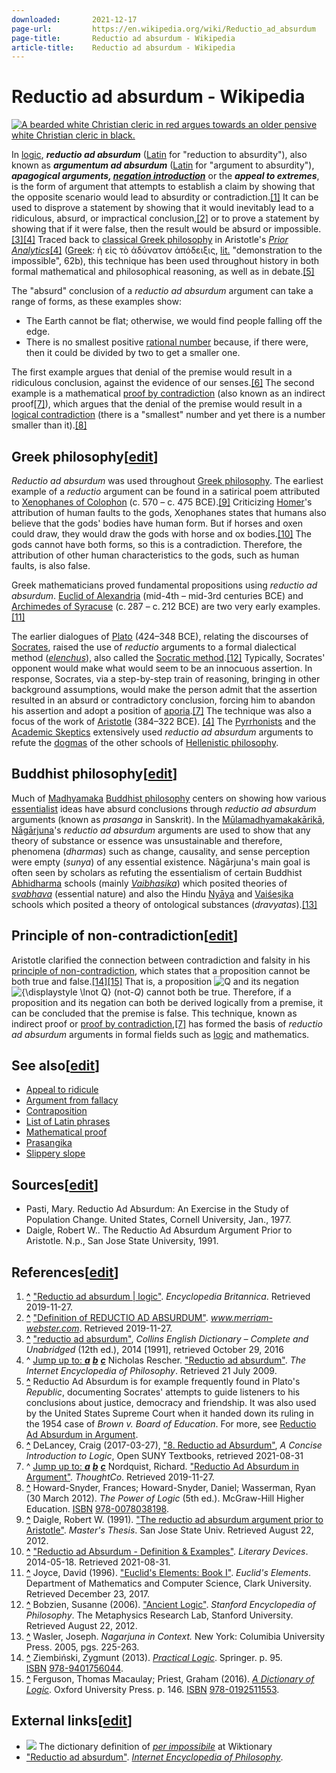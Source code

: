 ```yaml
---
downloaded:       2021-12-17
page-url:         https://en.wikipedia.org/wiki/Reductio_ad_absurdum
page-title:       Reductio ad absurdum - Wikipedia
article-title:    Reductio ad absurdum - Wikipedia
---
```

# Reductio ad absurdum - Wikipedia


[![A bearded white Christian cleric in red argues towards an older pensive white Christian cleric in black.](https://upload.wikimedia.org/wikipedia/commons/thumb/8/81/John_Pettie_-_Reductio_Ad_Absurdum.jpg/300px-John_Pettie_-_Reductio_Ad_Absurdum.jpg)][1]

In [logic][2], __*reductio ad absurdum*__ ([Latin][3] for "reduction to absurdity"), also known as __*argumentum ad absurdum*__ ([Latin][4] for "argument to absurdity"), *__apagogical arguments, [negation introduction][5]__* or the *__appeal to extremes__*, is the form of argument that attempts to establish a claim by showing that the opposite scenario would lead to absurdity or contradiction.[\[1\]][6] It can be used to disprove a statement by showing that it would inevitably lead to a ridiculous, absurd, or impractical conclusion,[\[2\]][7] or to prove a statement by showing that if it were false, then the result would be absurd or impossible.[\[3\]][8][\[4\]][9] Traced back to [classical Greek philosophy][10] in Aristotle's *[Prior Analytics][11]*[\[4\]][12] ([Greek][13]: ἡ εἰς τὸ ἀδύνατον ἀπόδειξις, [lit.][14] "demonstration to the impossible", 62b), this technique has been used throughout history in both formal mathematical and philosophical reasoning, as well as in debate.[\[5\]][15]

The "absurd" conclusion of a *reductio ad absurdum* argument can take a range of forms, as these examples show:

-   The Earth cannot be flat; otherwise, we would find people falling off the edge.
-   There is no smallest positive [rational number][16] because, if there were, then it could be divided by two to get a smaller one.

The first example argues that denial of the premise would result in a ridiculous conclusion, against the evidence of our senses.[\[6\]][17] The second example is a mathematical [proof by contradiction][18] (also known as an indirect proof[\[7\]][19]), which argues that the denial of the premise would result in a [logical contradiction][20] (there is a "smallest" number and yet there is a number smaller than it).[\[8\]][21]

## Greek philosophy\[[edit][22]\]

*Reductio ad absurdum* was used throughout [Greek philosophy][23]. The earliest example of a *reductio* argument can be found in a satirical poem attributed to [Xenophanes of Colophon][24] (c. 570 – c. 475 BCE).[\[9\]][25] Criticizing [Homer][26]'s attribution of human faults to the gods, Xenophanes states that humans also believe that the gods' bodies have human form. But if horses and oxen could draw, they would draw the gods with horse and ox bodies.[\[10\]][27] The gods cannot have both forms, so this is a contradiction. Therefore, the attribution of other human characteristics to the gods, such as human faults, is also false.

Greek mathematicians proved fundamental propositions using *reductio ad absurdum*. [Euclid of Alexandria][28] (mid-4th – mid-3rd centuries BCE) and [Archimedes of Syracuse][29] (c. 287 – c. 212 BCE) are two very early examples.[\[11\]][30]

The earlier dialogues of [Plato][31] (424–348 BCE), relating the discourses of [Socrates][32], raised the use of *reductio* arguments to a formal dialectical method (*[elenchus][33]*), also called the [Socratic method][34].[\[12\]][35] Typically, Socrates' opponent would make what would seem to be an innocuous assertion. In response, Socrates, via a step-by-step train of reasoning, bringing in other background assumptions, would make the person admit that the assertion resulted in an absurd or contradictory conclusion, forcing him to abandon his assertion and adopt a position of [aporia][36].[\[7\]][37] The technique was also a focus of the work of [Aristotle][38] (384–322 BCE). [\[4\]][39] The [Pyrrhonists][40] and the [Academic Skeptics][41] extensively used *reductio ad absurdum* arguments to refute the [dogmas][42] of the other schools of [Hellenistic philosophy][43].

## Buddhist philosophy\[[edit][44]\]

Much of [Madhyamaka][45] [Buddhist philosophy][46] centers on showing how various [essentialist][47] ideas have absurd conclusions through *reductio ad absurdum* arguments (known as *prasanga* in Sanskrit). In the [Mūlamadhyamakakārikā][48], [Nāgārjuna][49]'s *reductio ad absurdum* arguments are used to show that any theory of substance or essence was unsustainable and therefore, phenomena (*dharmas*) such as change, causality, and sense perception were empty (*sunya*) of any essential existence. Nāgārjuna's main goal is often seen by scholars as refuting the essentialism of certain Buddhist [Abhidharma][50] schools (mainly [*Vaibhasika*][51]) which posited theories of *[svabhava][52]* (essential nature) and also the Hindu [Nyāya][53] and [Vaiśeṣika][54] schools which posited a theory of ontological substances (*dravyatas*).[\[13\]][55]

## Principle of non-contradiction\[[edit][56]\]

Aristotle clarified the connection between contradiction and falsity in his [principle of non-contradiction][57], which states that a proposition cannot be both true and false.[\[14\]][58][\[15\]][59] That is, a proposition ![Q](https://wikimedia.org/api/rest_v1/media/math/render/svg/8752c7023b4b3286800fe3238271bbca681219ed) and its negation ![{\displaystyle \lnot Q}](https://wikimedia.org/api/rest_v1/media/math/render/svg/67b5e3033d1f0e7333fc9e708c2ea802f9b9fca9) (not-*Q*) cannot both be true. Therefore, if a proposition and its negation can both be derived logically from a premise, it can be concluded that the premise is false. This technique, known as indirect proof or [proof by contradiction][60],[\[7\]][61] has formed the basis of *reductio ad absurdum* arguments in formal fields such as [logic][62] and mathematics.

## See also\[[edit][63]\]

-   [Appeal to ridicule][64]
-   [Argument from fallacy][65]
-   [Contraposition][66]
-   [List of Latin phrases][67]
-   [Mathematical proof][68]
-   [Prasangika][69]
-   [Slippery slope][70]

## Sources\[[edit][71]\]

-   Pasti, Mary. Reductio Ad Absurdum: An Exercise in the Study of Population Change. United States, Cornell University, Jan., 1977.
-   Daigle, Robert W.. The Reductio Ad Absurdum Argument Prior to Aristotle. N.p., San Jose State University, 1991.

## References\[[edit][72]\]

1.  __[^][73]__ ["Reductio ad absurdum | logic"][74]. *Encyclopedia Britannica*. Retrieved 2019-11-27.
2.  __[^][75]__ ["Definition of REDUCTIO AD ABSURDUM"][76]. *www.merriam-webster.com*. Retrieved 2019-11-27.
3.  __[^][77]__ ["reductio ad absurdum"][78], *Collins English Dictionary – Complete and Unabridged* (12th ed.), 2014 \[1991\], retrieved October 29, 2016
4.  ^ [Jump up to: *__a__*][79] [*__b__*][80] [*__c__*][81] Nicholas Rescher. ["Reductio ad absurdum"][82]. *The Internet Encyclopedia of Philosophy*. Retrieved 21 July 2009.
5.  __[^][83]__ Reductio Ad Absurdum is for example frequently found in Plato's *Republic*, documenting Socrates' attempts to guide listeners to his conclusions about justice, democracy and friendship. It was also used by the United States Supreme Court when it handed down its ruling in the 1954 case of *Brown v. Board of Education*. For more, see [Reductio Ad Absurdum in Argument][84].
6.  __[^][85]__ DeLancey, Craig (2017-03-27), ["8. Reductio ad Absurdum"][86], *A Concise Introduction to Logic*, Open SUNY Textbooks, retrieved 2021-08-31
7.  ^ [Jump up to: *__a__*][87] [*__b__*][88] [*__c__*][89] Nordquist, Richard. ["Reductio Ad Absurdum in Argument"][90]. *ThoughtCo*. Retrieved 2019-11-27.
8.  __[^][91]__ Howard-Snyder, Frances; Howard-Snyder, Daniel; Wasserman, Ryan (30 March 2012). *The Power of Logic* (5th ed.). McGraw-Hill Higher Education. [ISBN][92] [978-0078038198][93].
9.  __[^][94]__ Daigle, Robert W. (1991). ["The reductio ad absurdum argument prior to Aristotle"][95]. *Master's Thesis*. San Jose State Univ. Retrieved August 22, 2012.
10.  __[^][96]__ ["Reductio ad Absurdum - Definition & Examples"][97]. *Literary Devices*. 2014-05-18. Retrieved 2021-08-31.
11.  __[^][98]__ Joyce, David (1996). ["Euclid's Elements: Book I"][99]. *Euclid's Elements*. Department of Mathematics and Computer Science, Clark University. Retrieved December 23, 2017.
12.  __[^][100]__ Bobzien, Susanne (2006). ["Ancient Logic"][101]. *Stanford Encyclopedia of Philosophy*. The Metaphysics Research Lab, Stanford University. Retrieved August 22, 2012.
13.  __[^][102]__ Wasler, Joseph. *Nagarjuna in Context.* New York: Columibia University Press. 2005, pgs. 225-263.
14.  __[^][103]__ Ziembiński, Zygmunt (2013). [*Practical Logic*][104]. Springer. p. 95. [ISBN][105] [978-9401756044][106].
15.  __[^][107]__ Ferguson, Thomas Macaulay; Priest, Graham (2016). [*A Dictionary of Logic*][108]. Oxford University Press. p. 146. [ISBN][109] [978-0192511553][110].

## External links\[[edit][111]\]

-   [![](https://upload.wikimedia.org/wikipedia/commons/thumb/9/99/Wiktionary-logo-en-v2.svg/16px-Wiktionary-logo-en-v2.svg.png)][112] The dictionary definition of [*per impossibile*][113] at Wiktionary
-   ["Reductio ad absurdum"][114]. *[Internet Encyclopedia of Philosophy][115]*.

[1]: https://en.wikipedia.org/wiki/File:John_Pettie_-_Reductio_Ad_Absurdum.jpg
[2]: https://en.wikipedia.org/wiki/Logic "Logic"
[3]: https://en.wikipedia.org/wiki/Latin "Latin"
[4]: https://en.wikipedia.org/wiki/Latin "Latin"
[5]: https://en.wikipedia.org/wiki/Negation_introduction "Negation introduction"
[6]: https://en.wikipedia.org/wiki/Reductio_ad_absurdum#cite_note-:0-1
[7]: https://en.wikipedia.org/wiki/Reductio_ad_absurdum#cite_note-2
[8]: https://en.wikipedia.org/wiki/Reductio_ad_absurdum#cite_note-3
[9]: https://en.wikipedia.org/wiki/Reductio_ad_absurdum#cite_note-IEP-4
[10]: https://en.wikipedia.org/wiki/Classical_Greek_philosophy "Classical Greek philosophy"
[11]: https://en.wikipedia.org/wiki/Prior_Analytics "Prior Analytics"
[12]: https://en.wikipedia.org/wiki/Reductio_ad_absurdum#cite_note-IEP-4
[13]: https://en.wikipedia.org/wiki/Greek_language "Greek language"
[14]: https://en.wikipedia.org/wiki/Literal_translation "Literal translation"
[15]: https://en.wikipedia.org/wiki/Reductio_ad_absurdum#cite_note-5
[16]: https://en.wikipedia.org/wiki/Rational_number "Rational number"
[17]: https://en.wikipedia.org/wiki/Reductio_ad_absurdum#cite_note-6
[18]: https://en.wikipedia.org/wiki/Proof_by_contradiction "Proof by contradiction"
[19]: https://en.wikipedia.org/wiki/Reductio_ad_absurdum#cite_note-:1-7
[20]: https://en.wikipedia.org/wiki/Contradiction "Contradiction"
[21]: https://en.wikipedia.org/wiki/Reductio_ad_absurdum#cite_note-8
[22]: https://en.wikipedia.org/w/index.php?title=Reductio_ad_absurdum&action=edit&section=1 "Edit section: Greek philosophy"
[23]: https://en.wikipedia.org/wiki/Greek_philosophy "Greek philosophy"
[24]: https://en.wikipedia.org/wiki/Xenophanes_of_Colophon "Xenophanes of Colophon"
[25]: https://en.wikipedia.org/wiki/Reductio_ad_absurdum#cite_note-Daigle-9
[26]: https://en.wikipedia.org/wiki/Homer "Homer"
[27]: https://en.wikipedia.org/wiki/Reductio_ad_absurdum#cite_note-10
[28]: https://en.wikipedia.org/wiki/Euclid_of_Alexandria "Euclid of Alexandria"
[29]: https://en.wikipedia.org/wiki/Archimedes_of_Syracuse "Archimedes of Syracuse"
[30]: https://en.wikipedia.org/wiki/Reductio_ad_absurdum#cite_note-Euclid-11
[31]: https://en.wikipedia.org/wiki/Plato "Plato"
[32]: https://en.wikipedia.org/wiki/Socrates "Socrates"
[33]: https://en.wikipedia.org/wiki/Method_of_elenchus "Method of elenchus"
[34]: https://en.wikipedia.org/wiki/Socratic_method "Socratic method"
[35]: https://en.wikipedia.org/wiki/Reductio_ad_absurdum#cite_note-Bobzien-12
[36]: https://en.wikipedia.org/wiki/Aporia "Aporia"
[37]: https://en.wikipedia.org/wiki/Reductio_ad_absurdum#cite_note-:1-7
[38]: https://en.wikipedia.org/wiki/Aristotle "Aristotle"
[39]: https://en.wikipedia.org/wiki/Reductio_ad_absurdum#cite_note-IEP-4
[40]: https://en.wikipedia.org/wiki/Pyrrhonism "Pyrrhonism"
[41]: https://en.wikipedia.org/wiki/Academic_skepticism "Academic skepticism"
[42]: https://en.wikipedia.org/wiki/Dogma "Dogma"
[43]: https://en.wikipedia.org/wiki/Hellenistic_philosophy "Hellenistic philosophy"
[44]: https://en.wikipedia.org/w/index.php?title=Reductio_ad_absurdum&action=edit&section=2 "Edit section: Buddhist philosophy"
[45]: https://en.wikipedia.org/wiki/Madhyamaka "Madhyamaka"
[46]: https://en.wikipedia.org/wiki/Buddhist_philosophy "Buddhist philosophy"
[47]: https://en.wikipedia.org/wiki/Essentialism "Essentialism"
[48]: https://en.wikipedia.org/wiki/M%C5%ABlamadhyamakak%C4%81rik%C4%81 "Mūlamadhyamakakārikā"
[49]: https://en.wikipedia.org/wiki/N%C4%81g%C4%81rjuna "Nāgārjuna"
[50]: https://en.wikipedia.org/wiki/Abhidharma "Abhidharma"
[51]: https://en.wikipedia.org/wiki/Vaibh%C4%81%E1%B9%A3ika "Vaibhāṣika"
[52]: https://en.wikipedia.org/wiki/Svabhava "Svabhava"
[53]: https://en.wikipedia.org/wiki/Nyaya "Nyaya"
[54]: https://en.wikipedia.org/wiki/Vaisheshika "Vaisheshika"
[55]: https://en.wikipedia.org/wiki/Reductio_ad_absurdum#cite_note-13
[56]: https://en.wikipedia.org/w/index.php?title=Reductio_ad_absurdum&action=edit&section=3 "Edit section: Principle of non-contradiction"
[57]: https://en.wikipedia.org/wiki/Principle_of_non-contradiction "Principle of non-contradiction"
[58]: https://en.wikipedia.org/wiki/Reductio_ad_absurdum#cite_note-Ziembi%C5%84ski-14
[59]: https://en.wikipedia.org/wiki/Reductio_ad_absurdum#cite_note-Ferguson1-15
[60]: https://en.wikipedia.org/wiki/Proof_by_contradiction "Proof by contradiction"
[61]: https://en.wikipedia.org/wiki/Reductio_ad_absurdum#cite_note-:1-7
[62]: https://en.wikipedia.org/wiki/Logic "Logic"
[63]: https://en.wikipedia.org/w/index.php?title=Reductio_ad_absurdum&action=edit&section=4 "Edit section: See also"
[64]: https://en.wikipedia.org/wiki/Appeal_to_ridicule "Appeal to ridicule"
[65]: https://en.wikipedia.org/wiki/Argument_from_fallacy "Argument from fallacy"
[66]: https://en.wikipedia.org/wiki/Contraposition "Contraposition"
[67]: https://en.wikipedia.org/wiki/List_of_Latin_phrases "List of Latin phrases"
[68]: https://en.wikipedia.org/wiki/Mathematical_proof "Mathematical proof"
[69]: https://en.wikipedia.org/wiki/Prasangika "Prasangika"
[70]: https://en.wikipedia.org/wiki/Slippery_slope "Slippery slope"
[71]: https://en.wikipedia.org/w/index.php?title=Reductio_ad_absurdum&action=edit&section=5 "Edit section: Sources"
[72]: https://en.wikipedia.org/w/index.php?title=Reductio_ad_absurdum&action=edit&section=6 "Edit section: References"
[73]: https://en.wikipedia.org/wiki/Reductio_ad_absurdum#cite_ref-:0_1-0 "Jump up"
[74]: https://www.britannica.com/topic/reductio-ad-absurdum
[75]: https://en.wikipedia.org/wiki/Reductio_ad_absurdum#cite_ref-2 "Jump up"
[76]: https://www.merriam-webster.com/dictionary/reductio+ad+absurdum
[77]: https://en.wikipedia.org/wiki/Reductio_ad_absurdum#cite_ref-3 "Jump up"
[78]: http://www.thefreedictionary.com/reductio+ad+absurdum
[79]: https://en.wikipedia.org/wiki/Reductio_ad_absurdum#cite_ref-IEP_4-0
[80]: https://en.wikipedia.org/wiki/Reductio_ad_absurdum#cite_ref-IEP_4-1
[81]: https://en.wikipedia.org/wiki/Reductio_ad_absurdum#cite_ref-IEP_4-2
[82]: http://www.utm.edu/research/iep/r/reductio.htm
[83]: https://en.wikipedia.org/wiki/Reductio_ad_absurdum#cite_ref-5 "Jump up"
[84]: https://www.thoughtco.com/reductio-ad-absurdum-argument-1691903
[85]: https://en.wikipedia.org/wiki/Reductio_ad_absurdum#cite_ref-6 "Jump up"
[86]: https://milnepublishing.geneseo.edu/concise-introduction-to-logic/chapter/8-reductio-ad-absurdum/
[87]: https://en.wikipedia.org/wiki/Reductio_ad_absurdum#cite_ref-:1_7-0
[88]: https://en.wikipedia.org/wiki/Reductio_ad_absurdum#cite_ref-:1_7-1
[89]: https://en.wikipedia.org/wiki/Reductio_ad_absurdum#cite_ref-:1_7-2
[90]: https://www.thoughtco.com/reductio-ad-absurdum-argument-1691903
[91]: https://en.wikipedia.org/wiki/Reductio_ad_absurdum#cite_ref-8 "Jump up"
[92]: https://en.wikipedia.org/wiki/ISBN_(identifier) "ISBN (identifier)"
[93]: https://en.wikipedia.org/wiki/Special:BookSources/978-0078038198 "Special:BookSources/978-0078038198"
[94]: https://en.wikipedia.org/wiki/Reductio_ad_absurdum#cite_ref-Daigle_9-0 "Jump up"
[95]: http://scholarworks.sjsu.edu/cgi/viewcontent.cgi?article=1228&context=etd_theses
[96]: https://en.wikipedia.org/wiki/Reductio_ad_absurdum#cite_ref-10 "Jump up"
[97]: https://literarydevices.net/reductio-ad-absurdum/
[98]: https://en.wikipedia.org/wiki/Reductio_ad_absurdum#cite_ref-Euclid_11-0 "Jump up"
[99]: https://mathcs.clarku.edu/~djoyce/elements/bookI/propI6.html
[100]: https://en.wikipedia.org/wiki/Reductio_ad_absurdum#cite_ref-Bobzien_12-0 "Jump up"
[101]: http://plato.stanford.edu/entries/logic-ancient/#NonModSyl
[102]: https://en.wikipedia.org/wiki/Reductio_ad_absurdum#cite_ref-13 "Jump up"
[103]: https://en.wikipedia.org/wiki/Reductio_ad_absurdum#cite_ref-Ziembi%C5%84ski_14-0 "Jump up"
[104]: https://books.google.com/books?id=LOfsCAAAQBAJ&q=%22principle+of+non-contradiction%22&pg=PA95
[105]: https://en.wikipedia.org/wiki/ISBN_(identifier) "ISBN (identifier)"
[106]: https://en.wikipedia.org/wiki/Special:BookSources/978-9401756044 "Special:BookSources/978-9401756044"
[107]: https://en.wikipedia.org/wiki/Reductio_ad_absurdum#cite_ref-Ferguson1_15-0 "Jump up"
[108]: https://books.google.com/books?id=2Q5nDAAAQBAJ&q=%22principle+of+non-contradiction%22&pg=PT146
[109]: https://en.wikipedia.org/wiki/ISBN_(identifier) "ISBN (identifier)"
[110]: https://en.wikipedia.org/wiki/Special:BookSources/978-0192511553 "Special:BookSources/978-0192511553"
[111]: https://en.wikipedia.org/w/index.php?title=Reductio_ad_absurdum&action=edit&section=7 "Edit section: External links"
[112]: https://en.wikipedia.org/wiki/File:Wiktionary-logo-en-v2.svg
[113]: https://en.wiktionary.org/wiki/reductio_ad_absurdum "wiktionary:reductio ad absurdum"
[114]: http://www.iep.utm.edu/reductio/
[115]: https://en.wikipedia.org/wiki/Internet_Encyclopedia_of_Philosophy "Internet Encyclopedia of Philosophy"
